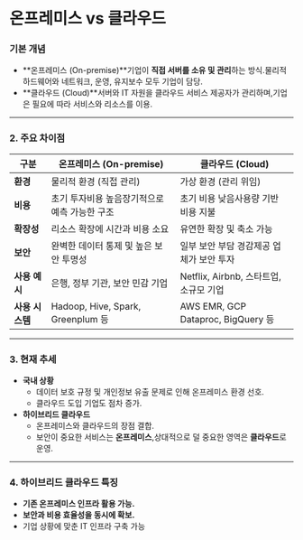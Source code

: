 # 온프레미스 vs 클라우드

### **기본 개념**

- **온프레미스 (On-premise)**기업이 **직접 서버를 소유 및 관리**하는 방식.물리적 하드웨어와 네트워크, 운영, 유지보수 모두 기업이 담당.
- **클라우드 (Cloud)**서버와 IT 자원을 클라우드 서비스 제공자가 관리하며,기업은 필요에 따라 서비스와 리소스를 이용.

---

### 2. **주요 차이점**

| **구분** | **온프레미스 (On-premise)** | **클라우드 (Cloud)** |
| --- | --- | --- |
| **환경** | 물리적 환경 (직접 관리) | 가상 환경 (관리 위임) |
| **비용** | 초기 투자비용 높음장기적으로 예측 가능한 구조 | 초기 비용 낮음사용량 기반 비용 지불 |
| **확장성** | 리소스 확장에 시간과 비용 소요 | 유연한 확장 및 축소 가능 |
| **보안** | 완벽한 데이터 통제 및 높은 보안 투명성 | 일부 보안 부담 경감제공 업체가 보안 투자 |
| **사용 예시** | 은행, 정부 기관, 보안 민감 기업 | Netflix, Airbnb, 스타트업, 소규모 기업 |
| **사용 시스템** | Hadoop, Hive, Spark, Greenplum 등 | AWS EMR, GCP Dataproc, BigQuery 등 |

---

### 3. **현재 추세**

- **국내 상황**
    - 데이터 보호 규정 및 개인정보 유출 문제로 인해 온프레미스 환경 선호.
    - 클라우드 도입 기업도 점차 증가.
- **하이브리드 클라우드**
    - 온프레미스와 클라우드의 장점 결합.
    - 보안이 중요한 서비스는 **온프레미스**,상대적으로 덜 중요한 영역은 **클라우드**로 운영.

---

### 4. **하이브리드 클라우드 특징**

- **기존 온프레미스 인프라 활용 가능.**
- **보안과 비용 효율성을 동시에 확보.**
- 기업 상황에 맞춘 IT 인프라 구축 가능